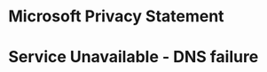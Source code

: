 Microsoft Privacy Statement
===========================

Service Unavailable - DNS failure
=================================
